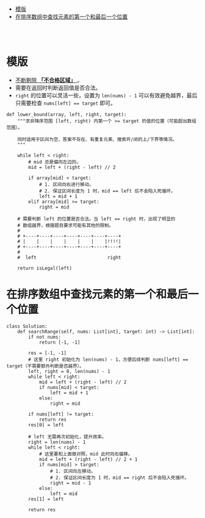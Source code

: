 - [模版](#模版)
- [在排序数组中查找元素的第一个和最后一个位置](#在排序数组中查找元素的第一个和最后一个位置)


</br></br>



# 模版
- [不断剔除 **「不合格区域」** ](https://leetcode.com/problems/find-first-and-last-position-of-element-in-sorted-array/discuss/14699/Clean-iterative-solution-with-two-binary-searches-(with-explanation))。
- 需要在返回时判断返回值是否合法。
- `right` 的位置可以灵活一些，设置为 `len(nums) - 1` 可以有效避免越界，最后只需要检查 `nums[left] == target` 即可。
```
def lower_bound(array, left, right, target):
    """求非降序范围 [left, right) 内第一个 >= target 的值的位置（可能超出数组范围）。

    同时适用于区间为空、答案不存在、有重复元素、搜索开/闭的上/下界等情况。
    """

    while left < right:
        # mid 总是偏向左边的。
        mid = left + (right - left) // 2

        if array[mid] < target:
            # 1. 区间向右进行移动。
            # 2. 保证区间长度为 1 时，mid == left 后不会陷入死循环。
            left = mid + 1
        elif array[mid] >= target:
            right = mid
	
    # 需要判断 left 的位置是否合法。当 left == right 时，出现了明显的
    # 数组越界，根据题目要求可能有其他的限制。
    #
    # +----+----+----+----+----+----+----+ 
    # |    |    |    |    |    |    |!!!!| 
    # +----+----+----+----+----+----+----+ 
    #
    #  left                          right

    return isLegal(left)
```

# 在排序数组中查找元素的第一个和最后一个位置
```
class Solution:
    def searchRange(self, nums: List[int], target: int) -> List[int]:
        if not nums:
            return [-1, -1]

        res = [-1, -1]
        # 这里 right 初始化为 len(nums) - 1，方便后续判断 nums[left] == target（不需要额外判断是否越界）。
        left, right = 0, len(nums) - 1
        while left < right:
            mid = left + (right - left) // 2
            if nums[mid] < target:
                left = mid + 1
            else:
                right = mid

        if nums[left] != target:
            return res
        res[0] = left

        # left 无需再次初始化，提升效率。
        right = len(nums) - 1
        while left < right:
            # 这里要和上面做对照，mid 此时向右偏移。
            mid = left + (right - left) // 2 + 1
            if nums[mid] > target:
                # 1. 区间向左移动。
                # 2. 保证区间长度为 1 时，mid == right 后不会陷入死循环。
                right = mid - 1
            else:
                left = mid
        res[1] = left

        return res
```